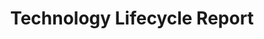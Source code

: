 ---
title: Technology Lifecycle Report
year:
description: This document describes the series of process stages that follow any given technology’s use and adoption within an organization. 
permalink: /technology-lifecycle-report
content_tags:
type: link
filters: vendor-intelligence
---